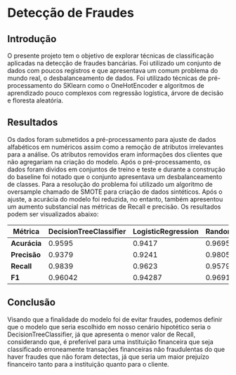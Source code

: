 # Detecção de Fraudes
## Introdução

O presente projeto tem o objetivo de explorar técnicas de classificação aplicadas na detecção de fraudes bancárias. Foi utilizado um conjunto de dados com poucos registros e que apresentava um comum problema do mundo real, o desbalanceamento de dados. Foi utilizado técnicas de pré-processamento do SKlearn como o OneHotEncoder e algoritmos de aprendizado pouco complexos com regressão logística, árvore de decisão e floresta aleatória.

## Resultados

Os dados foram submetidos a pré-processamento para ajuste de dados alfabéticos em numéricos assim como a remoção de atributos irrelevantes para a análise. Os atributos removidos eram informações dos clientes que não agregariam na criação do modelo. Após o pré-processamento, os dados foram dividos em conjuntos de treino e teste e durante a construção do baseline foi notado que o conjunto apresentava um desbalanceamento de classes. Para a resolução do problema foi utilizado um algoritmo de oversample chamado de SMOTE para criação de dados sintéticos. Após o ajuste, a acurácia do modelo foi reduzida, no entanto, também apresentou um aumento substancial nas métricas de Recall e precisão. Os resultados podem ser visualizados abaixo:

Métrica|DecisionTreeClassifier|LogisticRegression|RandomFlorest
-------|----------------------|------------------|-------------
**Acurácia**	| 0.9595 |0.9417|0.9695
**Precisão**	| 0.9379|0.9241|0.9805
**Recall**	| 0.9839|0.9623|0.9579
**F1**		| 0.96042|0.94287|0.9691

## Conclusão

Visando que a finalidade do modelo foi de evitar fraudes, podemos definir que o modelo que seria escolhido em nosso cenário hipotético seria o DecisionTreeClassifier, já que apresenta o menor valor de Recall, considerando que, é preferível para uma instituição financeira que seja classificado erroneamente transações financeiras não fraudulentas do que haver fraudes que não foram detectas, já que seria um maior prejuízo financeiro tanto para a instituição quanto para o cliente.